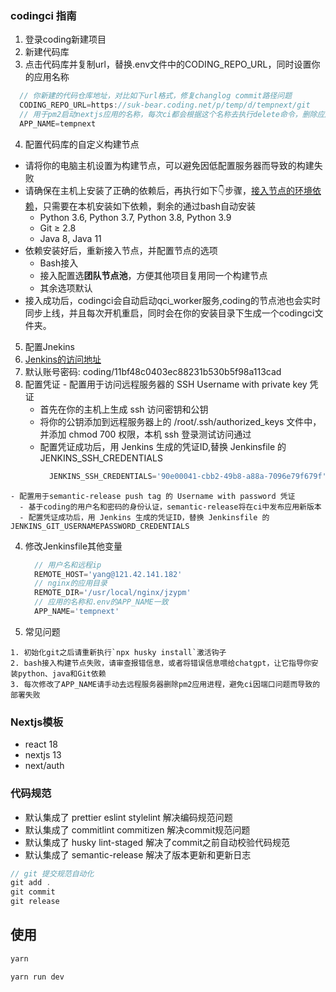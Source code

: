 ### codingci 指南

1. 登录coding新建项目
2. 新建代码库
3. 点击代码库并复制url，替换.env文件中的CODING_REPO_URL，同时设置你的应用名称
  ```js
    // 你新建的代码仓库地址，对比如下url格式，修复changlog commit路径问题
    CODING_REPO_URL=https://suk-bear.coding.net/p/temp/d/tempnext/git
    // 用于pm2启动nextjs应用的名称，每次ci都会根据这个名称去执行delete命令，删除应用进程，防止因端口被占用而导致的ci失败
    APP_NAME=tempnext
  ```
4. 配置代码库的自定义构建节点
  - 请将你的电脑主机设置为构建节点，可以避免因低配置服务器而导致的构建失败
  - 请确保在主机上安装了正确的依赖后，再执行如下👇步骤，[接入节点的环境依赖](https://coding.net/help/docs/ci/node/customize.html#rely)，只需要在本机安装如下依赖，剩余的通过bash自动安装
    - Python 3.6, Python 3.7, Python 3.8, Python 3.9
    - Git ≥ 2.8
    - Java 8, Java 11
  - 依赖安装好后，重新接入节点，并配置节点的选项
    - Bash接入
    - 接入配置选**团队节点池**，方便其他项目复用同一个构建节点
    - 其余选项默认
  - 接入成功后，codingci会自动启动qci_worker服务,coding的节点池也会实时同步上线，并且每次开机重启，同时会在你的安装目录下生成一个codingci文件夹。
5. 配置Jnekins
  1. [Jenkins的访问地址](http://localhost:15740/login?from=%2F)
  2. 默认账号密码: coding/11bf48c0403ec88231b530b5f98a113cad
  3. 配置凭证
    - 配置用于访问远程服务器的 SSH Username with private key 凭证
      - 首先在你的主机上生成 ssh 访问密钥和公钥
      - 将你的公钥添加到远程服务器上的 /root/.ssh/authorized_keys 文件中，并添加 chmod 700 权限，本机 ssh 登录测试访问通过
      - 配置凭证成功后，用 Jenkins 生成的凭证ID,替换 Jenkinsfile 的 JENKINS_SSH_CREDENTIALS
        ```js
          JENKINS_SSH_CREDENTIALS='90e00041-cbb2-49b8-a88a-7096e79f679f'
        ```
    - 配置用于semantic-release push tag 的 Username with password 凭证
      - 基于coding的用户名和密码的身份认证，semantic-release将在ci中发布应用新版本
      - 配置凭证成功后，用 Jenkins 生成的凭证ID，替换 Jenkinsfile 的 JENKINS_GIT_USERNAMEPASSWORD_CREDENTIALS
  4. 修改Jenkinsfile其他变量
      ```js
        // 用户名和远程ip
        REMOTE_HOST='yang@121.42.141.182'
        // nginx的应用目录
        REMOTE_DIR='/usr/local/nginx/jzypm'
        // 应用的名称和.env的APP_NAME一致
        APP_NAME='tempnext'
      ```
  5. 常见问题
     
    1. 初始化git之后请重新执行`npx husky install`激活钩子
    2. bash接入构建节点失败，请审查报错信息，或者将错误信息喂给chatgpt，让它指导你安装python、java和Git依赖
    3. 每次修改了APP_NAME请手动去远程服务器删除pm2应用进程，避免ci因端口问题而导致的部署失败

### Nextjs模板

- react 18
- nextjs 13
- next/auth

### 代码规范

* 默认集成了 prettier eslint stylelint 解决编码规范问题
* 默认集成了 commitlint commitizen 解决commit规范问题
* 默认集成了 husky lint-staged 解决了commit之前自动校验代码规范
* 默认集成了 semantic-release 解决了版本更新和更新日志

```js 
// git 提交规范自动化
git add .
git commit
git release
```

## 使用

```js
yarn

yarn run dev
```



